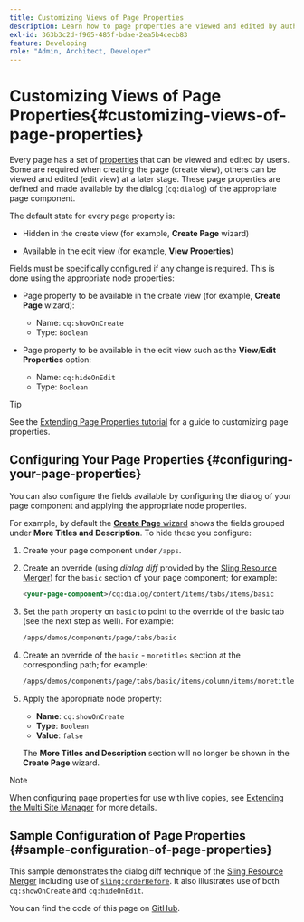 ```yaml
---
title: Customizing Views of Page Properties
description: Learn how to page properties are viewed and edited by authors.
exl-id: 363b3c2d-f965-485f-bdae-2ea5b4cecb83
feature: Developing
role: "Admin, Architect, Developer"
---
```

# Customizing Views of Page Properties{#customizing-views-of-page-properties}

Every page has a set of [properties](/help/sites-cloud/authoring/sites-console/page-properties.md) that can be viewed and edited by users. Some are required when creating the page (create view), others can be viewed and edited (edit view) at a later stage. These page properties are defined and made available by the dialog (`cq:dialog`) of the appropriate page component.

The default state for every page property is:

* Hidden in the create view (for example, **Create Page** wizard)

* Available in the edit view (for example, **View Properties**)

Fields must be specifically configured if any change is required. This is done using the appropriate node properties:

* Page property to be available in the create view (for example, **Create Page** wizard):

    * Name: `cq:showOnCreate`
    * Type: `Boolean`

* Page property to be available in the edit view such as the **View**/**Edit**  **Properties** option:

    * Name: `cq:hideOnEdit`
    * Type: `Boolean`

>[!TIP]
>
>See the [Extending Page Properties tutorial](https://experienceleague.adobe.com/docs/experience-manager-learn/sites/developing/page-properties-technical-video-develop.html) for a guide to customizing page properties.

## Configuring Your Page Properties {#configuring-your-page-properties}

You can also configure the fields available by configuring the dialog of your page component and applying the appropriate node properties.

For example, by default the [**Create Page** wizard](/help/sites-cloud/authoring/sites-console/creating-pages.md#creating-a-new-page) shows the fields grouped under **More Titles and Description**. To hide these you configure:

1. Create your page component under `/apps`.
1. Create an override (using *dialog diff* provided by the [Sling Resource Merger](/help/implementing/developing/introduction/sling-resource-merger.md)) for the `basic` section of your page component; for example:

   ```xml
   <your-page-component>/cq:dialog/content/items/tabs/items/basic
   ```

1. Set the `path` property on `basic` to point to the override of the basic tab (see the next step as well). For example:

   ```xml
   /apps/demos/components/page/tabs/basic
   ```

1. Create an override of the `basic` - `moretitles` section at the corresponding path; for example:

   ```xml
   /apps/demos/components/page/tabs/basic/items/column/items/moretitles
   ```

1. Apply the appropriate node property:

    * **Name**: `cq:showOnCreate`
    * **Type**: `Boolean`
    * **Value**: `false`

   The **More Titles and Description** section will no longer be shown in the **Create Page** wizard.

>[!NOTE]
>
>When configuring page properties for use with live copies, see [Extending the Multi Site Manager](/help/implementing/developing/extending/msm.md#configuring-msm-locks-on-page-properties) for more details.

## Sample Configuration of Page Properties {#sample-configuration-of-page-properties}

This sample demonstrates the dialog diff technique of the [Sling Resource Merger](/help/implementing/developing/introduction/sling-resource-merger.md) including use of [`sling:orderBefore`](/help/implementing/developing/introduction/sling-resource-merger.md#properties). It also illustrates use of both `cq:showOnCreate` and `cq:hideOnEdit`.

You can find the code of this page on [GitHub](https://github.com/Adobe-Marketing-Cloud/aem-authoring-extension-page-dialog).
